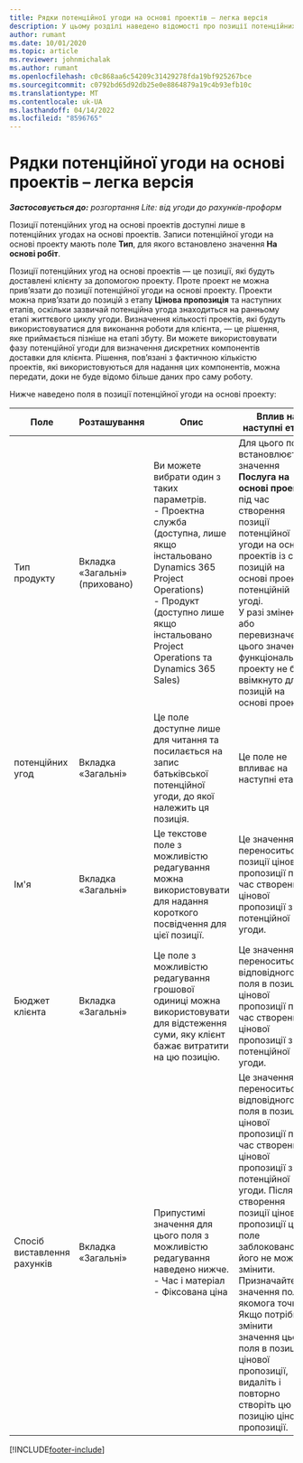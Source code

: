 ```yaml
---
title: Рядки потенційної угоди на основі проектів – легка версія
description: У цьому розділі наведено відомості про позиції потенційних угод на основі проектів. (підвищений рівень)
author: rumant
ms.date: 10/01/2020
ms.topic: article
ms.reviewer: johnmichalak
ms.author: rumant
ms.openlocfilehash: c0c868aa6c54209c31429278fda19bf925267bce
ms.sourcegitcommit: c0792bd65d92db25e0e8864879a19c4b93efb10c
ms.translationtype: MT
ms.contentlocale: uk-UA
ms.lasthandoff: 04/14/2022
ms.locfileid: "8596765"
---
```

# <a name="project-based-opportunity-lines---lite"></a>Рядки потенційної угоди на основі проектів – легка версія

_**Застосовується до:** розгортання Lite: від угоди до рахунків-проформ_

Позиції потенційних угод на основі проектів доступні лише в потенційних угодах на основі проектів. Записи потенційної угоди на основі проекту мають поле **Тип**, для якого встановлено значення **На основі робіт**.

Позиції потенційних угод на основі проектів — це позиції, які будуть доставлені клієнту за допомогою проекту. Проте проект не можна прив’язати до позиції потенційної угоди на основі проекту. Проекти можна прив’язати до позицій з етапу **Цінова пропозиція** та наступних етапів, оскільки зазвичай потенційна угода знаходиться на ранньому етапі життєвого циклу угоди. Визначення кількості проектів, які будуть використовуватися для виконання роботи для клієнта, — це рішення, яке приймається пізніше на етапі збуту. Ви можете використовувати фазу потенційної угоди для визначення дискретних компонентів доставки для клієнта. Рішення, пов’язані з фактичною кількістю проектів, які використовуються для надання цих компонентів, можна передати, доки не буде відомо більше даних про саму роботу.

Нижче наведено поля в позиції потенційної угоди на основі проекту:

| **Поле** | **Розташування** | **Опис** | **Вплив на наступні етапи** |
| --- | --- | --- | --- |
| Тип продукту | Вкладка «Загальні» (приховано) | Ви можете вибрати один з таких параметрів.</br>- Проектна служба (доступна, лише якщо інстальовано Dynamics 365 Project Operations)</br>- Продукт (доступно лише якщо інстальовано Project Operations та Dynamics 365 Sales) | Для цього поля встановлюється значення **Послуга на основі проектів** під час створення позиції потенційної угоди на основі проектів із сітки позицій на основі проектів у потенційній угоді. <br> У разі змінення або перевизначення цього значення функціональність проекту не буде ввімкнуто для позицій на основі проекту. |
| потенційних угод | Вкладка «Загальні» | Це поле доступне лише для читання та посилається на запис батьківської потенційної угоди, до якої належить ця позиція. | Це поле не впливає на наступні етапи. |
| Ім'я | Вкладка «Загальні» | Це текстове поле з можливістю редагування можна використовувати для надання короткого посвідчення для цієї позиції. | Це значення переноситься до позиції цінової пропозиції під час створення цінової пропозиції з цієї потенційної угоди. |
| Бюджет клієнта | Вкладка «Загальні» | Це поле з можливістю редагування грошової одиниці можна використовувати для відстеження суми, яку клієнт бажає витратити на цю позицію. | Це значення переноситься до відповідного поля в позиції цінової пропозиції під час створення цінової пропозиції з цієї потенційної угоди. |
| Спосіб виставлення рахунків | Вкладка «Загальні» | Припустимі значення для цього поля з можливістю редагування наведено нижче.</br>- Час і матеріал</br>- Фіксована ціна | Це значення переноситься до відповідного поля в позиції цінової пропозиції під час створення цінової пропозиції з цієї потенційної угоди. Після створення позиції цінової пропозиції це поле заблоковано та його не можна змінити. Призначайте це значення поля якомога точніше. Якщо потрібно змінити значення цього поля в позиції цінової пропозиції, видаліть і повторно створіть цю позицію цінової пропозиції. |


[!INCLUDE[footer-include](../../includes/footer-banner.md)]
